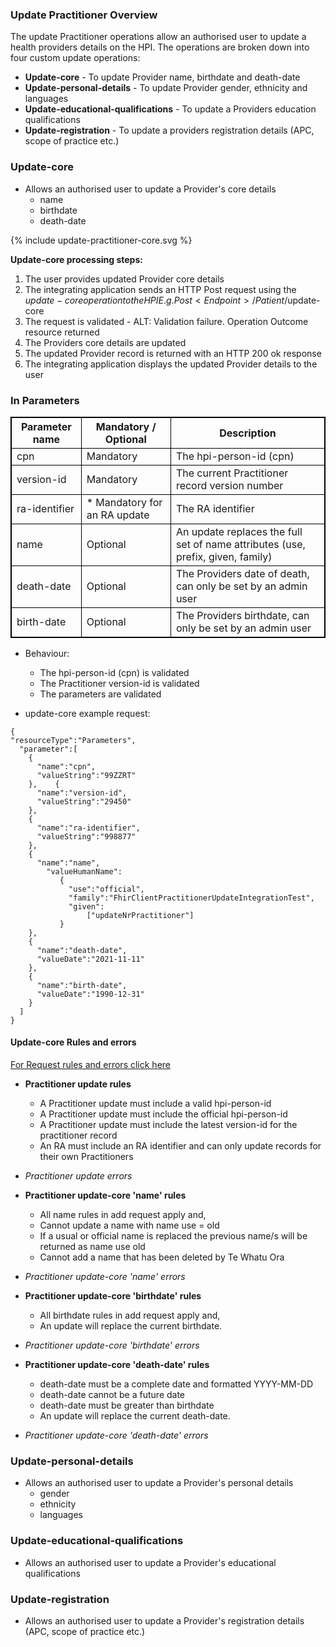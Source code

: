 

### Update Practitioner Overview

The update Practitioner operations allow an authorised user to update a health providers details on the HPI. The operations are broken down into four custom update operations:

* **Update-core** - To update Provider name, birthdate and death-date
* **Update-personal-details** - To update Provider gender, ethnicity and languages
* **Update-educational-qualifications** - To update a Providers education qualifications
* **Update-registration** - To update a providers registration details (APC, scope of practice etc.)

### Update-core

* Allows an authorised user to update a Provider's core details
  * name
  * birthdate
  * death-date

<div>
{% include update-practitioner-core.svg %}
</div>

**Update-core processing steps:**

1. The user provides updated Provider core details
2. The integrating application sends an HTTP Post request using the $update-core operation to the HPI E.g. Post<Endpoint>/Patient/$update-core
3. The request is validated - ALT: Validation failure. Operation Outcome resource returned
4. The Providers core details are updated
5. The updated Provider record is returned with an HTTP 200 ok response
6. The integrating application displays the updated Provider details to the user

<h3>In Parameters</h3>
<table>
<style>
table, th, td {
  border: 1px solid black;
  border-collapse: collapse;
}
</style>
<tr><th> Parameter name </th>
<th> Mandatory / Optional </th>
<th> Description </th></tr>

<tr><td> cpn </td>
<td> Mandatory </td>
<td> The hpi-person-id (cpn) </td></tr>

<tr><td> version-id </td>
<td> Mandatory </td>
<td> The current Practitioner record version number </td></tr>
 
<tr><td> ra-identifier </td>
<td> * Mandatory for an RA update </td>
<td> The RA identifier </td></tr>

<tr><td> name </td>
<td> Optional </td>
<td> An update replaces the full set of name attributes (use, prefix, given, family) </td></tr>

<tr><td> death-date </td>
<td> Optional </td>
<td> The Providers date of death, can only be set by an admin user </td></tr>

<tr><td> birth-date </td>
<td> Optional </td>
<td> The Providers birthdate, can only be set by an admin user </td></tr>
</table>

* Behaviour:
  * The hpi-person-id (cpn) is validated
  * The Practitioner version-id is validated
  * The parameters are validated

* update-core example request:

```  
{
"resourceType":"Parameters",
  "parameter":[
    {
      "name":"cpn",
      "valueString":"99ZZRT"
    },    {
      "name":"version-id",
      "valueString":"29450"
    },
    {
      "name":"ra-identifier",
      "valueString":"998877"
    },
    {
      "name":"name",
        "valueHumanName":
           {
             "use":"official",
             "family":"FhirClientPractitionerUpdateIntegrationTest",
             "given":
                 ["updateNrPractitioner"]
           }
    },
    {
      "name":"death-date",
      "valueDate":"2021-11-11"
    },
    {
      "name":"birth-date",
      "valueDate":"1990-12-31"
    }
  ]
}

```


#### Update-core Rules and errors

[For Request rules and errors click here](/general.html#request-rules-and-errors)

* **Practitioner update rules**
  * A Practitioner update must include a valid hpi-person-id
  * A Practitioner update must include the official hpi-person-id
  * A Practitioner update must include the latest version-id for the practitioner record
  * An RA must include an RA identifier and can only update records for their own Practitioners

* _Practitioner update errors_

* **Practitioner update-core 'name' rules**
  * All name rules in add request apply and,
  * Cannot update a name with name use = old
  * If a usual or official name is replaced the previous name/s will be returned as name use old
  * Cannot add a name that has been deleted by Te Whatu Ora

* _Practitioner update-core 'name' errors_


* **Practitioner update-core 'birthdate' rules**
  * All birthdate rules in add request apply and,
  * An update will replace the current birthdate.

* _Practitioner update-core 'birthdate' errors_
 

* **Practitioner update-core 'death-date' rules**
  * death-date must be a complete date and formatted YYYY-MM-DD
  * death-date cannot be a future date
  * death-date must be greater than birthdate
  * An update will replace the current death-date.

* _Practitioner update-core 'death-date' errors_



### Update-personal-details

* Allows an authorised user to update a Provider's personal details
  * gender
  * ethnicity
  * languages

### Update-educational-qualifications

* Allows an authorised user to update a Provider's educational qualifications


### Update-registration

* Allows an authorised user to update a Provider's registration details (APC, scope of practice etc.)
